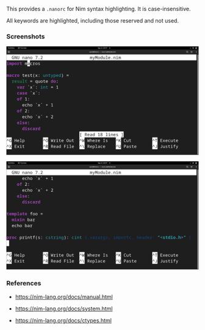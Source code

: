 This provides a `.nanorc` for Nim syntax highlighting. It is case-insensitive.

All keywords are highlighted, including those reserved and not used.

### Screenshots

![Screenshot1](screenshots/Screenshot1.png)

![Screenshot2](screenshots/Screenshot2.png)

### References

* https://nim-lang.org/docs/manual.html

* https://nim-lang.org/docs/system.html

* https://nim-lang.org/docs/ctypes.html
